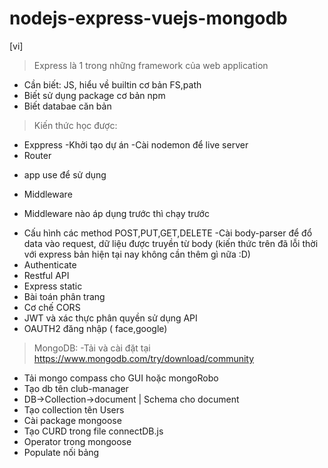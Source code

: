 # nodejs-express-vuejs-mongodb
[vi]
>Express là 1 trong những framework của web application
* Cần biết: JS, hiểu về builtin cơ bản FS,path
* Biết sử dụng package cơ bản npm
* Biết databae căn bản
>Kiến thức học được:
* Exppress
-Khởi tạo dự án
-Cài nodemon để live server
* Router 
- app use để sử dụng
* Middleware
- Middleware nào áp dụng trước thì chạy trước
* Cấu hình các method POST,PUT,GET,DELETE
-Cài body-parser để đổ data vào request, dữ liệu được truyền từ body (kiến thức trên đã lỗi thời với express bản hiện tại nay không cần thêm gì nữa :D)
* Authenticate 
* Restful API
* Express static
* Bài toán phân trang
* Cơ chế CORS
* JWT và xác thực phân quyền sử dụng API
* OAUTH2 đăng nhập ( face,google)
>MongoDB:
-Tải và cài đặt tại
https://www.mongodb.com/try/download/community 
- Tải mongo compass cho GUI hoặc mongoRobo
- Tạo db tên club-manager
- DB->Collection->document | Schema cho document
- Tạo collection tên Users
- Cài package mongoose
- Tạo CURD trong file connectDB.js
- Operator trong mongoose
- Populate nối bảng